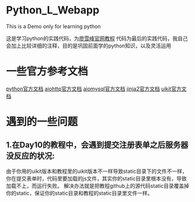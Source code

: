 # Python_L_Webapp
This is a Demo only for learning python

这是学习python的实践代码，为[廖雪峰官网教程](http://diaoblog.com>http://www.liaoxuefeng.com/wiki/0014316089557264a6b348958f449949df42a6d3a2e542c000)
代码为最后的实践代码，我自己会加上比较详细的注释，目的是巩固前面学的python知识，以及灵活运用


一些官方参考文档
===
[python官方文档](https://docs.python.org/3/contents.html)
[aiohttp官方文档](http://aiohttp.readthedocs.org/en/stable/)
[aiomysql官方文档](http://aiomysql.readthedocs.org/en/latest/)
[jinja2官方文档](http://docs.jinkan.org/docs/jinja2/)
[uikit官方文档](http://www.getuikit.net/docs/documentation_get-started.html)

遇到的一些问题
===
1.在Day10的教程中，会遇到提交注册表单之后服务器没反应的状况:
---
由于你用的uikit版本和教程里的uikit版本不一样导致static目录下的文件不一样，你在提交表单时，代码里要加载的js文件，其实你的static目录里根本没有，导致加载不上，而运行失败。
解决办法就是把教程github上的源代码static目录覆盖掉你的static，保证你的static目录和教程的static目录里文件一样。